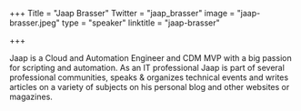 +++
Title = "Jaap Brasser"
Twitter = "jaap_brasser"
image = "jaap-brasser.jpeg"
type = "speaker"
linktitle = "jaap-brasser"

+++

Jaap is a Cloud and Automation Engineer and CDM MVP with a big passion for scripting and automation. As an IT professional Jaap is part of several professional communities, speaks & organizes technical events and writes articles on a variety of subjects on his personal blog and other websites or magazines.
